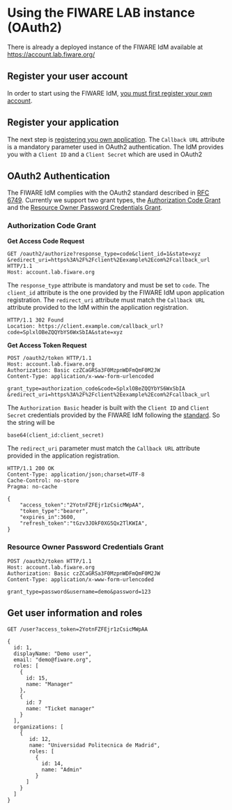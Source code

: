 # Using the FIWARE LAB instance (OAuth2)

There is already a deployed instance of the FIWARE IdM available at https://account.lab.fiware.org/

## Register your user account

In order to start using the FIWARE IdM, [you must first register your own account](https://account.lab.fiware.org/sign_up).

## Register your application

The next step is [registering you own application](https://account.lab.fiware.org/idm/myApplications/create). The `Callback URL` attribute is a mandatory parameter used in OAuth2 authentication. The IdM provides you with a `Client ID` and a `Client Secret` which are used in OAuth2

## OAuth2 Authentication

The FIWARE IdM complies with the OAuth2 standard described in [RFC 6749](http://tools.ietf.org/html/rfc6749). Currently we support two grant types, the [Authorization Code Grant](https://tools.ietf.org/html/rfc6749#section-4.1) and the [Resource Owner Password Credentials Grant](https://tools.ietf.org/html/rfc6749#section-4.3).

### Authorization Code Grant

**Get Access Code Request**  

```http
GET /oauth2/authorize?response_type=code&client_id=1&state=xyz
&redirect_uri=https%3A%2F%2Fclient%2Eexample%2Ecom%2Fcallback_url HTTP/1.1
Host: account.lab.fiware.org
```

The `response_type` attribute is mandatory and must be set to `code`. The `client_id` attribute is the one provided by the FIWARE IdM upon application registration. The `redirect_uri` attribute must match the `Callback URL` attribute provided to the IdM within the application registration.

```http
HTTP/1.1 302 Found
Location: https://client.example.com/callback_url?code=SplxlOBeZQQYbYS6WxSbIA&state=xyz
```

**Get Access Token Request** 

```http
POST /oauth2/token HTTP/1.1
Host: account.lab.fiware.org
Authorization: Basic czZCaGRSa3F0MzpnWDFmQmF0M2JW
Content-Type: application/x-www-form-urlencoded

grant_type=authorization_code&code=SplxlOBeZQQYbYS6WxSbIA
&redirect_uri=https%3A%2F%2Fclient%2Eexample%2Ecom%2Fcallback_url
```

The `Authorization Basic` header is built with the `Client ID` and `Client Secret` credentials provided by the FIWARE IdM following the [standard](http://tools.ietf.org/html/rfc2617). So the string will be 

```
base64(client_id:client_secret)
```

The `redirect_uri` parameter must match the `Callback URL` attribute provided in the application registration.

```http
HTTP/1.1 200 OK
Content-Type: application/json;charset=UTF-8
Cache-Control: no-store
Pragma: no-cache

{
    "access_token":"2YotnFZFEjr1zCsicMWpAA",
    "token_type":"bearer",
    "expires_in":3600,
    "refresh_token":"tGzv3JOkF0XG5Qx2TlKWIA",
}
```
### Resource Owner Password Credentials Grant
```http
POST /oauth2/token HTTP/1.1
Host: account.lab.fiware.org
Authorization: Basic czZCaGRSa3F0MzpnWDFmQmF0M2JW
Content-Type: application/x-www-form-urlencoded

grant_type=password&username=demo&password=123
```

## Get user information and roles

```
GET /user?access_token=2YotnFZFEjr1zCsicMWpAA
```

```
{
  id: 1,
  displayName: "Demo user",
  email: "demo@fiware.org",
  roles: [
    {
      id: 15,
      name: "Manager"
    },
    {
      id: 7
      name: "Ticket manager"
    }
  ],
  organizations: [
    {
       id: 12,
       name: "Universidad Politecnica de Madrid",
       roles: [
         {
           id: 14,
           name: "Admin"
         }
      ]
    }
  ]
}
```